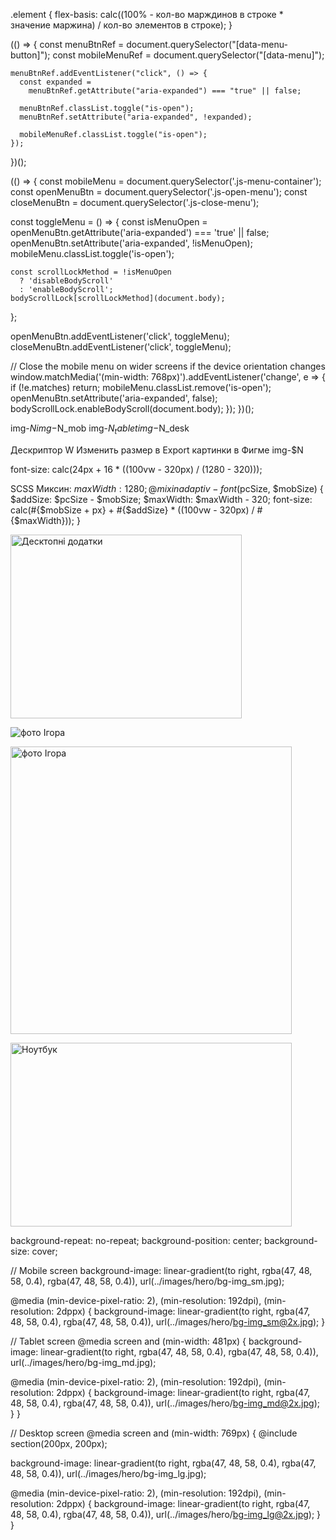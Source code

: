 <!-- Формула расчета ширины flex єлемента в сетке -->

.element {
flex-basis: calc((100% - кол-во марждинов в строке \* значение маржина) / кол-во элементов в строке);
}

<!-- Скрипт мобильного меню -->

(() => {
const menuBtnRef = document.querySelector("[data-menu-button]");
const mobileMenuRef = document.querySelector("[data-menu]");

    menuBtnRef.addEventListener("click", () => {
      const expanded =
    	menuBtnRef.getAttribute("aria-expanded") === "true" || false;

      menuBtnRef.classList.toggle("is-open");
      menuBtnRef.setAttribute("aria-expanded", !expanded);

      mobileMenuRef.classList.toggle("is-open");
    });

})();

  <!-- Mobile Menu -->

(() => {
const mobileMenu = document.querySelector('.js-menu-container');
const openMenuBtn = document.querySelector('.js-open-menu');
const closeMenuBtn = document.querySelector('.js-close-menu');

const toggleMenu = () => {
const isMenuOpen =
openMenuBtn.getAttribute('aria-expanded') === 'true' || false;
openMenuBtn.setAttribute('aria-expanded', !isMenuOpen);
mobileMenu.classList.toggle('is-open');

    const scrollLockMethod = !isMenuOpen
      ? 'disableBodyScroll'
      : 'enableBodyScroll';
    bodyScrollLock[scrollLockMethod](document.body);

};

openMenuBtn.addEventListener('click', toggleMenu);
closeMenuBtn.addEventListener('click', toggleMenu);

// Close the mobile menu on wider screens if the device orientation changes
window.matchMedia('(min-width: 768px)').addEventListener('change', e => {
if (!e.matches) return;
mobileMenu.classList.remove('is-open');
openMenuBtn.setAttribute('aria-expanded', false);
bodyScrollLock.enableBodyScroll(document.body);
});
})();

<!-- Пакетне завантеження картинок з Фігми -->

img-$N
img-$N_mob
img-$N_tablet
img-$N_desk

Дескриптор W
Изменить размер в Export картинки в Фигме
img-$N

<!-- Адаптивний шрифт -->

font-size: calc(24px + 16 \* ((100vw - 320px) / (1280 - 320)));

SCSS Миксин:
$maxWidth: 1280;
@mixin adaptiv-font($pcSize, $mobSize) {
 $addSize: $pcSize - $mobSize;
 $maxWidth: $maxWidth - 320;
 font-size: calc(#{$mobSize + px} + #{$addSize} * ((100vw - 320px) / #{$maxWidth}));
}

<!-- Адаптація контентних зображень під ретіна екрани (розмір фіксований) -->

<img
  srcset="./images/works/img-1@1x.jpg 1x, ./images/works/img-1@2x.jpg 2x"
  src="./images/works/img-1@1x.jpg"
  alt="Десктопні додатки"
  width="370"
  height="294"
/>

<!-- Адаптація контентних зображень під ретіна екрани (розмір залежить від типу пристрою) -->

<img
  class="team__photo"
  srcset="
    ./images/team/team-1_270.jpg 270w,
    ./images/team/team-1_354.jpg 354w,
    ./images/team/team-1_450.jpg 450w,
    ./images/team/team-1_540.jpg 540w,
    ./images/team/team-1_708.jpg 708w,
    ./images/team/team-1_900.jpg 900w
  "
  sizes="(min-width: 1200px) 270px, (min-width: 768px) 354px, (min-width: 480px) 450px, 100vw"
  src="./images/team/team-1_450.jpg"
  alt="фото Ігора"
/>

<!-- Розміри зображень вираховуються віносно розміру в’юпорту -->

<img
  class="team__photo"
  srcset="
    ./images/team/team-1_270.jpg 270w,
    ./images/team/team-1_354.jpg 354w,
    ./images/team/team-1_450.jpg 450w,
    ./images/team/team-1_540.jpg 540w,
    ./images/team/team-1_708.jpg 708w,
    ./images/team/team-1_900.jpg 900w
  "
  sizes="(min-width: 1200px) 25vw, (min-width: 768px) 50vw, (min-width: 480px) 100vw"
  src="./images/team/team-1_450.jpg"
  alt="фото Ігора"
  width="450"
  height="460"
  loading="lazy"
/>

<!-- Адаптація контентних зображень під ретіна екрани (залежно від формату і кадрування зображення) -->
<picture>
  <!-- Desktop screen -->
  <source
    media="(min-width: 1200px)"
    srcset="
      ./images/portfolio/img-1_lg.webp    1x,
      ./images/portfolio/img-1_lg@2x.webp 2x
    "
    type="image/webp"
  />
  <source
    media="(min-width: 1200px)"
    srcset="
      ./images/portfolio/img-1_lg.jpg    1x,
      ./images/portfolio/img-1_lg@2x.jpg 2x
    "
    type="image/jpg"
  />
  <!-- Tablet screen -->
  <source
    media="(min-width: 768px)"
    srcset="
      ./images/portfolio/img-1_md.webp    1x,
      ./images/portfolio/img-1_md@2x.webp 2x
    "
    type="image/webp"
  />
  <source
    media="(min-width: 768px)"
    srcset="
      ./images/portfolio/img-1_md.jpg    1x,
      ./images/portfolio/img-1_md@2x.jpg 2x
    "
    type="image/jpg"
  />
  <!-- Mobile screen -->
  <source
    media="(max-width: 767px)"
    srcset="
      ./images/portfolio/img-1_sm.webp    1x,
      ./images/portfolio/img-1_sm@2x.webp 2x
    "
    type="image/webp"
  />
  <source
    media="(max-width: 767px)"
    srcset="
      ./images/portfolio/img-1_sm.jpg    1x,
      ./images/portfolio/img-1_sm@2x.jpg 2x
    "
    type="image/jpg"
  />
  <img
    class="card-img"
    src="./images/portfolio/img-1_sm.jpg"
    alt="Ноутбук"
    width="450"
    height="294"
    loading="lazy"
  />
</picture>

<!-- Адаптація фонових зображень під ретіна екрани -->

background-repeat: no-repeat;
background-position: center;
background-size: cover;

// Mobile screen
background-image: linear-gradient(to right, rgba(47, 48, 58, 0.4), rgba(47, 48, 58, 0.4)),
url(../images/hero/bg-img_sm.jpg);

@media (min-device-pixel-ratio: 2), (min-resolution: 192dpi), (min-resolution: 2dppx) {
background-image: linear-gradient(to right, rgba(47, 48, 58, 0.4), rgba(47, 48, 58, 0.4)),
url(../images/hero/bg-img_sm@2x.jpg);
}

// Tablet screen
@media screen and (min-width: 481px) {
background-image: linear-gradient(to right, rgba(47, 48, 58, 0.4), rgba(47, 48, 58, 0.4)),
url(../images/hero/bg-img_md.jpg);

@media (min-device-pixel-ratio: 2), (min-resolution: 192dpi), (min-resolution: 2dppx) {
background-image: linear-gradient(to right, rgba(47, 48, 58, 0.4), rgba(47, 48, 58, 0.4)),
url(../images/hero/bg-img_md@2x.jpg);
}
}

// Desktop screen
@media screen and (min-width: 769px) {
@include section(200px, 200px);

background-image: linear-gradient(to right, rgba(47, 48, 58, 0.4), rgba(47, 48, 58, 0.4)),
url(../images/hero/bg-img_lg.jpg);

@media (min-device-pixel-ratio: 2), (min-resolution: 192dpi), (min-resolution: 2dppx) {
background-image: linear-gradient(to right, rgba(47, 48, 58, 0.4), rgba(47, 48, 58, 0.4)),
url(../images/hero/bg-img_lg@2x.jpg);
}
}

